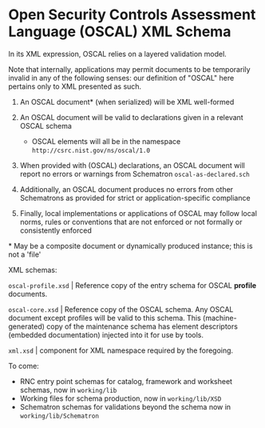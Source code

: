 # Open Security Controls Assessment Language (OSCAL) XML Schema

In its XML expression, OSCAL relies on a layered validation model.

Note that internally, applications may permit documents to be temporarily invalid in any of the following senses: our definition of "OSCAL" here pertains only to XML presented as such.

1. An OSCAL document* (when serialized) will be XML well-formed
1. An OSCAL document will be valid to declarations given in a relevant OSCAL schema
     * OSCAL elements will all be in the namespace `http://csrc.nist.gov/ns/oscal/1.0`
     
1. When provided with (OSCAL) declarations, an OSCAL document will report no errors or warnings from Schematron `oscal-as-declared.sch`
1. Additionally, an OSCAL document produces no errors from other Schematrons as provided for strict or application-specific compliance
1. Finally, local implementations or applications of OSCAL may follow local norms, rules or conventions that are not enforced or not formally or consistently enforced

\* May be a composite document or dynamically produced instance; this is not a 'file'

XML schemas:


`oscal-profile.xsd` | Reference copy of the entry schema for OSCAL **profile** documents.

`oscal-core.xsd` | Reference copy of the OSCAL schema. Any OSCAL document except profiles will be valid to this schema. This (machine-generated) copy of the maintenance schema has element descriptors (embedded documentation) injected into it for use by tools.

`xml.xsd` | component for XML namespace required by the foregoing.

To come:

* RNC entry point schemas for catalog, framework and worksheet schemas, now in `working/lib` 
* Working files for schema production, now in `working/lib/XSD`
* Schematron schemas for validations beyond the schema now in `working/lib/Schematron`
